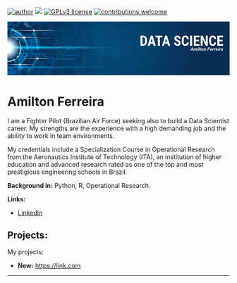 [![author](https://img.shields.io/badge/author-carlosfab-red.svg)](https://www.linkedin.com/in/carlosfab) [![](https://img.shields.io/badge/python-3.7+-blue.svg)](https://www.python.org/downloads/release/python-365/) [![GPLv3 license](https://img.shields.io/badge/License-GPLv3-blue.svg)](http://perso.crans.org/besson/LICENSE.html) [![contributions welcome](https://img.shields.io/badge/contributions-welcome-brightgreen.svg?style=flat)](https://github.com/carlosfab/data_science/issues)

<p align="center">
  <img src="banner.png" >
</p>

# Amilton Ferreira

I am a Fighter Pilot (Brazilian Air Force) seeking also to build a Data Scientist career. My strengths are the experience with a high demanding job and the ability to work in team environments.

My credentials include a Specialization Course in Operational Research from the Aeronautics Institute of Technology (ITA), an institution of higher education and advanced research rated as one of the top and most prestigious engineering schools in Brazil.

**Background in:** Python, R, Operational Research.

**Links:**
* [LinkedIn](https://www.linkedin.com/in/amiltonferreirajr)

## Projects:
My projects:

* **New:** https://link.com

---
